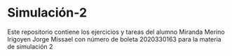 # Simulación-2
Este repositorio contiene los ejercicios y tareas del alumno Miranda Merino Irigoyen Jorge Missael con número de boleta 2020330163 para la materia de simulación 2
